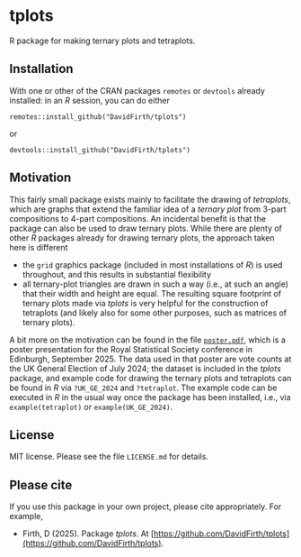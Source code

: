 # tplots
R package for making ternary plots and tetraplots.

## Installation
With one or other of the CRAN packages `remotes` or `devtools` already installed: in an _R_ session, you can do either
```
remotes::install_github("DavidFirth/tplots")
```
or
```
devtools::install_github("DavidFirth/tplots")
```

## Motivation

This fairly small package exists mainly to facilitate the drawing of _tetraplots_, which are graphs that extend the familiar idea of a _ternary plot_ from 3-part compositions to 4-part compositions.  An incidental benefit is that the package can also be used to draw ternary plots.  While there are plenty of other _R_ packages already for drawing ternary plots, the approach taken here is different
* the `grid` graphics package (included in most installations of _R_) is used throughout, and this results in substantial flexibility
* all ternary-plot triangles are drawn in such a way (i.e., at such an angle) that their width and height are equal.  The resulting square footprint of ternary plots made via _tplots_ is very helpful for the construction of tetraplots (and likely also for some other purposes, such as matrices of ternary plots).

A bit more on the motivation can be found in the file [`poster.pdf`](https://github.com/DavidFirth/tplots/blob/main/poster.pdf), which is a poster presentation for the Royal Statistical Society conference in Edinburgh, September 2025.  The data used in that poster are vote counts at the UK General Election of July 2024; the dataset is included in the _tplots_ package, and example code for drawing the ternary plots and tetraplots can be found in _R_ via `?UK_GE_2024` and `?tetraplot`.  The example code can be executed in _R_ in the usual way once the package has been installed, i.e., via `example(tetraplot)` or `example(UK_GE_2024)`.

## License

MIT license.  Please see the file `LICENSE.md` for details.

## Please cite

If you use this package in your own project, please cite appropriately.  For example,
* Firth, D (2025).  Package _tplots_.  At [https://github.com/DavidFirth/tplots](https://github.com/DavidFirth/tplots).
